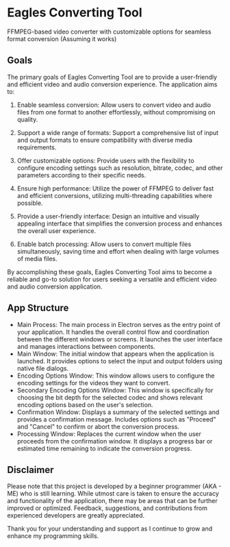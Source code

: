 # Eagles Converting Tool
FFMPEG-based video converter with customizable options for seamless format conversion (Assuming it works)


## Goals

The primary goals of Eagles Converting Tool are to provide a user-friendly and efficient video and audio conversion experience. The application aims to:

1. Enable seamless conversion: Allow users to convert video and audio files from one format to another effortlessly, without compromising on quality.

2. Support a wide range of formats: Support a comprehensive list of input and output formats to ensure compatibility with diverse media requirements.

3. Offer customizable options: Provide users with the flexibility to configure encoding settings such as resolution, bitrate, codec, and other parameters according to their specific needs.

4. Ensure high performance: Utilize the power of FFMPEG to deliver fast and efficient conversions, utilizing multi-threading capabilities where possible.

5. Provide a user-friendly interface: Design an intuitive and visually appealing interface that simplifies the conversion process and enhances the overall user experience.

6. Enable batch processing: Allow users to convert multiple files simultaneously, saving time and effort when dealing with large volumes of media files.

By accomplishing these goals, Eagles Converting Tool aims to become a reliable and go-to solution for users seeking a versatile and efficient video and audio conversion application.


## App Structure

- Main Process: The main process in Electron serves as the entry point of your application. It handles the overall control flow and coordination between the different windows or screens. It launches the user interface and manages interactions between components.
- Main Window: The initial window that appears when the application is launched. It provides options to select the input and output folders using native file dialogs.
- Encoding Options Window: This window allows users to configure the encoding settings for the videos they want to convert.
- Secondary Encoding Options Window: This window is specifically for choosing the bit depth for the selected codec and shows relevant encoding options based on the user's selection.
- Confirmation Window: Displays a summary of the selected settings and provides a confirmation message. Includes options such as "Proceed" and "Cancel" to confirm or abort the conversion process.
- Processing Window: Replaces the current window when the user proceeds from the confirmation window. It displays a progress bar or estimated time remaining to indicate the conversion progress.


## Disclaimer

Please note that this project is developed by a beginner programmer (AKA - ME) who is still learning. While utmost care is taken to ensure the accuracy and functionality of the application, there may be areas that can be further improved or optimized. Feedback, suggestions, and contributions from experienced developers are greatly appreciated.

Thank you for your understanding and support as I continue to grow and enhance my programming skills.
